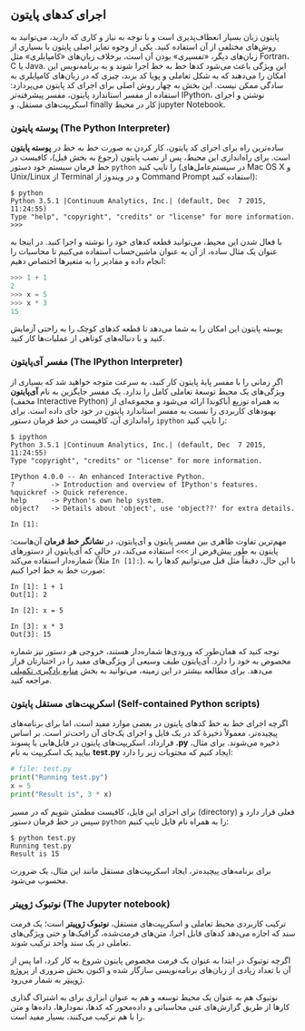 ## اجرای کدهای پایتون


پایتون زبان بسیار انعطاف‌پذیری است و با توجه به نیاز و کاری که دارید، می‌توانید به روش‌های مختلفی از آن استفاده کنید.
یکی از وجوه تمایز اصلی پایتون با بسیاری از زبان‌های دیگر، «تفسیری» بودن آن است، برخلاف زبان‌های «کامپایلری» مثل Fortran، C یا Java.
این ویژگی باعث می‌شود کدها خط به خط اجرا شوند و به برنامه‌نویس این امکان را می‌دهند که به شکل تعاملی و پویا کد بزند، چیزی که در زبان‌های کامپایلری به سادگی ممکن نیست. این بخش به چهار روش اصلی برای اجرای کد پایتون می‌پردازد: استفاده از مفسر استاندارد پایتون، مفسر پیشرفته‌تر IPython، نوشتن و اجرای اسکریپت‌های مستقل، و finally کار در محیط jupyter Notebook.

### پوسته پایتون (The Python Interpreter)

ساده‌ترین راه برای اجرای کد پایتون، کار کردن به صورت خط به خط در **پوسته پایتون** است.
برای راه‌اندازی این محیط، پس از نصب پایتون (رجوع به بخش قبل)، کافیست در خط فرمان سیستم خود دستور `python` را تایپ کنید
(در سیستم‌عامل‌های Mac OS X و Unix/Linux از Terminal و در ویندوز از Command Prompt استفاده کنید):

```
$ python
Python 3.5.1 |Continuum Analytics, Inc.| (default, Dec  7 2015, 11:24:55)
Type "help", "copyright", "credits" or "license" for more information.
>>>
```

با فعال شدن این محیط، می‌توانید قطعه کدهای خود را نوشته و اجرا کنید.
در اینجا به عنوان یک مثال ساده، از آن به عنوان ماشین‌حساب استفاده می‌کنیم تا محاسبات را انجام داده و مقادیر را به متغیرها اختصاص دهیم:

``` python
>>> 1 + 1
2
>>> x = 5
>>> x * 3
15
```

پوسته پایتون این امکان را به شما می‌دهد تا قطعه کدهای کوچک را به راحتی آزمایش کنید و با دنباله‌های کوتاهی از عملیات‌ها کار کنید.

### مفسر آی‌پایتون (The IPython Interpreter)

اگر زمانی را با مفسر پایهٔ پایتون کار کنید، به سرعت متوجه خواهید شد که بسیاری از ویژگی‌های یک محیط توسعهٔ تعاملی کامل را ندارد.
یک مفسر جایگزین به نام **آی‌پایتون** (مخفف Interactive Python) به همراه توزیع آناکوندا ارائه می‌شود و مجموعه‌ای از بهبودهای کاربردی را نسبت به مفسر استاندارد پایتون در خود جای داده است.
برای راه‌اندازی آن، کافیست در خط فرمان دستور `ipython` را تایپ کنید:

```
$ ipython
Python 3.5.1 |Continuum Analytics, Inc.| (default, Dec  7 2015, 11:24:55) 
Type "copyright", "credits" or "license" for more information.

IPython 4.0.0 -- An enhanced Interactive Python.
?         -> Introduction and overview of IPython's features.
%quickref -> Quick reference.
help      -> Python's own help system.
object?   -> Details about 'object', use 'object??' for extra details.

In [1]: 
```

مهم‌ترین تفاوت ظاهری بین مفسر پایتون و آی‌پایتون، در **نشانگر خط فرمان** آن‌هاست: پایتون به طور پیش‌فرض از `>>>` استفاده می‌کند، در حالی که آی‌پایتون از دستورهای شماره‌دار استفاده می‌کند (مثلاً `In [1]:`).
با این حال، دقیقاً مثل قبل می‌توانیم کدها را به صورت خط به خط اجرا کنیم:

``` ipython
In [1]: 1 + 1
Out[1]: 2

In [2]: x = 5

In [3]: x * 3
Out[3]: 15
```

توجه کنید که همان‌طور که ورودی‌ها شماره‌دار هستند، خروجی هر دستور نیز شماره مخصوص به خود را دارد.
آی‌پایتون طیف وسیعی از ویژگی‌های مفید را در اختیارتان قرار می‌دهد. برای مطالعه بیشتر در این زمینه، می‌توانید به بخش [منابع یادگیری تکمیلی](16-Further-Resources.ipynb) مراجعه کنید.


### اسکریپت‌های مستقل پایتون (Self-contained Python scripts)

اگرچه اجرای خط به خط کدهای پایتون در بعضی موارد مفید است، اما برای برنامه‌های پیچیده‌تر، معمولاً ذخیرهٔ کد در یک فایل و اجرای یک‌جای آن راحت‌تر است.
بر اساس قرارداد، اسکریپت‌های پایتون در فایل‌هایی با پسوند **.py** ذخیره می‌شوند.
برای مثال، بیایید یک اسکریپت به نام **test.py** ایجاد کنیم که محتویات زیر را دارد:

``` python
# file: test.py
print("Running test.py")
x = 5
print("Result is", 3 * x)
```

برای اجرای این فایل، کافیست مطمئن شویم که در مسیر (directory) فعلی قرار دارد و سپس در خط فرمان دستور `python` را به همراه نام فایل تایپ کنیم:

```
$ python test.py
Running test.py
Result is 15
```

برای برنامه‌های پیچیده‌تر، ایجاد اسکریپت‌های مستقل مانند این مثال، یک ضرورت محسوب می‌شود.

### نوتبوک ژوپیتر (The Jupyter notebook)

ترکیب کاربردی محیط تعاملی و اسکریپت‌های مستقل، **نوتبوک ژوپیتر** است؛ یک فرمت سند که اجازه می‌دهد کدهای قابل اجرا، متن‌های فرمت‌شده، گرافیک‌ها و حتی ویژگی‌های تعاملی در یک سند واحد ترکیب شوند.

اگرچه نوتبوک در ابتدا به عنوان یک فرمت مخصوص پایتون شروع به کار کرد، اما پس از آن با تعداد زیادی از زبان‌های برنامه‌نویسی سازگار شده و اکنون بخش ضروری از [پروژه ژوپیتر](https://jupyter.org/) به شمار می‌رود.

نوتبوک هم به عنوان یک محیط توسعه و هم به عنوان ابزاری برای به اشتراک گذاری کارها از طریق گزارش‌های غنی محاسباتی و داده‌محور که کدها، نمودارها، داده‌ها و متن را با هم ترکیب می‌کنند، بسیار مفید است.